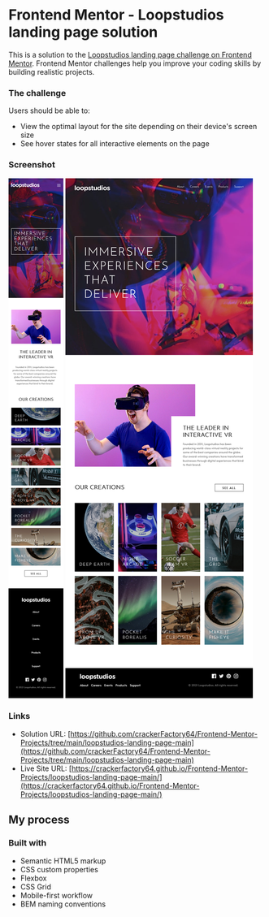 # Frontend Mentor - Loopstudios landing page solution

This is a solution to the [Loopstudios landing page challenge on Frontend Mentor](https://www.frontendmentor.io/challenges/loopstudios-landing-page-N88J5Onjw). Frontend Mentor challenges help you improve your coding skills by building realistic projects.

### The challenge

Users should be able to:

- View the optimal layout for the site depending on their device's screen size
- See hover states for all interactive elements on the page

### Screenshot

![](./mobile.png)
![](./desktop.png)

### Links

- Solution URL: [https://github.com/crackerFactory64/Frontend-Mentor-Projects/tree/main/loopstudios-landing-page-main](https://github.com/crackerFactory64/Frontend-Mentor-Projects/tree/main/loopstudios-landing-page-main)
- Live Site URL: [https://crackerfactory64.github.io/Frontend-Mentor-Projects/loopstudios-landing-page-main/](https://crackerfactory64.github.io/Frontend-Mentor-Projects/loopstudios-landing-page-main/)

## My process

### Built with

- Semantic HTML5 markup
- CSS custom properties
- Flexbox
- CSS Grid
- Mobile-first workflow
- BEM naming conventions
